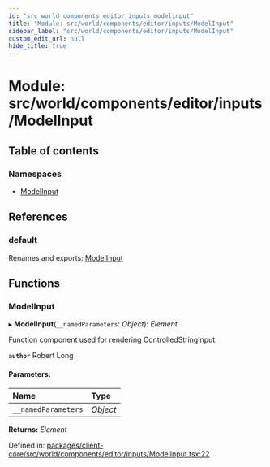 ```yaml
---
id: "src_world_components_editor_inputs_modelinput"
title: "Module: src/world/components/editor/inputs/ModelInput"
sidebar_label: "src/world/components/editor/inputs/ModelInput"
custom_edit_url: null
hide_title: true
---
```


# Module: src/world/components/editor/inputs/ModelInput

## Table of contents

### Namespaces

- [ModelInput](src_world_components_editor_inputs_modelinput.modelinput.md)

## References

### default

Renames and exports: [ModelInput](src_world_components_editor_inputs_modelinput.md#modelinput)

## Functions

### ModelInput

▸ **ModelInput**(`__namedParameters`: *Object*): *Element*

Function component used for rendering ControlledStringInput.

**`author`** Robert Long

#### Parameters:

Name | Type |
:------ | :------ |
`__namedParameters` | *Object* |

**Returns:** *Element*

Defined in: [packages/client-core/src/world/components/editor/inputs/ModelInput.tsx:22](https://github.com/xr3ngine/xr3ngine/blob/65dfcf39a/packages/client-core/src/world/components/editor/inputs/ModelInput.tsx#L22)

